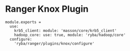 # Ranger Knox Plugin

    module.exports =
      use:
        krb5_client: module: 'masson/core/krb5_client'
        hadoop_core: use: true, module: 'ryba/hadoop/core'
      configure:
        'ryba/ranger/plugins/knox/configure'
